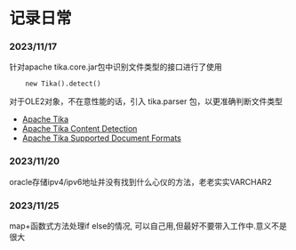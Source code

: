 # 记录日常

### 2023/11/17
针对apache tika.core.jar包中识别文件类型的接口进行了使用
```
    new Tika().detect()
```
对于OLE2对象，不在意性能的话，引入 tika.parser 包，以更准确判断文件类型
* [Apache Tika](https://tika.apache.org/)
* [Apache Tika Content Detection](https://tika.apache.org/2.9.1/detection.html)
* [Apache Tika Supported Document Formats](https://tika.apache.org/2.9.1/formats.html)

### 2023/11/20
oracle存储ipv4/ipv6地址并没有找到什么心仪的方法，老老实实VARCHAR2

### 2023/11/25
map+函数式方法处理if else的情况, 可以自己用,但最好不要带入工作中.意义不是很大